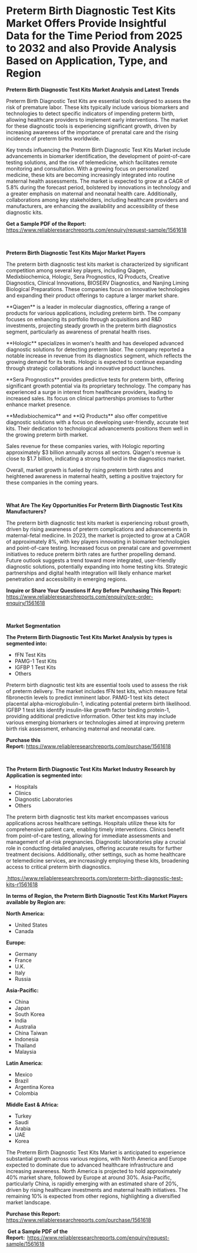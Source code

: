 <p><h1>Preterm Birth Diagnostic Test Kits Market Offers Provide Insightful Data for the Time Period from 2025 to 2032 and also Provide Analysis Based on Application, Type, and Region</h1></p><p><strong>Preterm Birth Diagnostic Test Kits Market Analysis and Latest Trends</strong></p>
<p><p>Preterm Birth Diagnostic Test Kits are essential tools designed to assess the risk of premature labor. These kits typically include various biomarkers and technologies to detect specific indicators of impending preterm birth, allowing healthcare providers to implement early interventions. The market for these diagnostic tools is experiencing significant growth, driven by increasing awareness of the importance of prenatal care and the rising incidence of preterm births worldwide.</p><p>Key trends influencing the Preterm Birth Diagnostic Test Kits Market include advancements in biomarker identification, the development of point-of-care testing solutions, and the rise of telemedicine, which facilitates remote monitoring and consultation. With a growing focus on personalized medicine, these kits are becoming increasingly integrated into routine maternal health assessments. The market is expected to grow at a CAGR of 5.8% during the forecast period, bolstered by innovations in technology and a greater emphasis on maternal and neonatal health care. Additionally, collaborations among key stakeholders, including healthcare providers and manufacturers, are enhancing the availability and accessibility of these diagnostic kits.</p></p>
<p><strong>Get a Sample PDF of the Report:&nbsp;</strong> <a href="https://www.reliableresearchreports.com/enquiry/request-sample/1561618?utm_campaign=3020&utm_medium=2&utm_source=Github&utm_content=ia&utm_term=13042025&utm_id=preterm-birth-diagnostic-test-kits">https://www.reliableresearchreports.com/enquiry/request-sample/1561618</a></p>
<p>&nbsp;</p>
<p><strong>Preterm Birth Diagnostic Test Kits Major Market Players</strong></p>
<p><p>The preterm birth diagnostic test kits market is characterized by significant competition among several key players, including Qiagen, Medixbiochemica, Hologic, Sera Prognostics, IQ Products, Creative Diagnostics, Clinical Innovations, BIOSERV Diagnostics, and Nanjing Liming Biological Preparations. These companies focus on innovative technologies and expanding their product offerings to capture a larger market share.</p><p>**Qiagen** is a leader in molecular diagnostics, offering a range of products for various applications, including preterm birth. The company focuses on enhancing its portfolio through acquisitions and R&D investments, projecting steady growth in the preterm birth diagnostics segment, particularly as awareness of prenatal health rises.</p><p>**Hologic** specializes in women's health and has developed advanced diagnostic solutions for detecting preterm labor. The company reported a notable increase in revenue from its diagnostics segment, which reflects the growing demand for its tests. Hologic is expected to continue expanding through strategic collaborations and innovative product launches.</p><p>**Sera Prognostics** provides predictive tests for preterm birth, offering significant growth potential via its proprietary technology. The company has experienced a surge in interest from healthcare providers, leading to increased sales. Its focus on clinical partnerships promises to further enhance market presence.</p><p>**Medixbiochemica** and **IQ Products** also offer competitive diagnostic solutions with a focus on developing user-friendly, accurate test kits. Their dedication to technological advancements positions them well in the growing preterm birth market.</p><p>Sales revenue for these companies varies, with Hologic reporting approximately $3 billion annually across all sectors. Qiagen's revenue is close to $1.7 billion, indicating a strong foothold in the diagnostics market.</p><p>Overall, market growth is fueled by rising preterm birth rates and heightened awareness in maternal health, setting a positive trajectory for these companies in the coming years.</p></p>
<p>&nbsp;</p>
<p><strong>What Are The Key Opportunities For Preterm Birth Diagnostic Test Kits Manufacturers?</strong></p>
<p><p>The preterm birth diagnostic test kits market is experiencing robust growth, driven by rising awareness of preterm complications and advancements in maternal-fetal medicine. In 2023, the market is projected to grow at a CAGR of approximately 8%, with key players innovating in biomarker technologies and point-of-care testing. Increased focus on prenatal care and government initiatives to reduce preterm birth rates are further propelling demand. Future outlook suggests a trend toward more integrated, user-friendly diagnostic solutions, potentially expanding into home testing kits. Strategic partnerships and digital health integration will likely enhance market penetration and accessibility in emerging regions.</p></p>
<p><strong>Inquire or Share Your Questions If Any Before Purchasing This Report:</strong> <a href="https://www.reliableresearchreports.com/enquiry/pre-order-enquiry/1561618?utm_campaign=3020&utm_medium=2&utm_source=Github&utm_content=ia&utm_term=13042025&utm_id=preterm-birth-diagnostic-test-kits">https://www.reliableresearchreports.com/enquiry/pre-order-enquiry/1561618</a></p>
<p>&nbsp;</p>
<p><strong>Market Segmentation</strong></p>
<p><strong>The Preterm Birth Diagnostic Test Kits Market Analysis by types is segmented into:</strong></p>
<p><ul><li>fFN Test Kits</li><li>PAMG-1 Test Kits</li><li>IGFBP 1 Test Kits</li><li>Others</li></ul></p>
<p><p>Preterm birth diagnostic test kits are essential tools used to assess the risk of preterm delivery. The market includes fFN test kits, which measure fetal fibronectin levels to predict imminent labor. PAMG-1 test kits detect placental alpha-microglobulin-1, indicating potential preterm birth likelihood. IGFBP 1 test kits identify insulin-like growth factor binding protein-1, providing additional predictive information. Other test kits may include various emerging biomarkers or technologies aimed at improving preterm birth risk assessment, enhancing maternal and neonatal care.</p></p>
<p><strong>Purchase this Report:&nbsp;</strong><a href="https://www.reliableresearchreports.com/purchase/1561618?utm_campaign=3020&utm_medium=2&utm_source=Github&utm_content=ia&utm_term=13042025&utm_id=preterm-birth-diagnostic-test-kits">https://www.reliableresearchreports.com/purchase/1561618</a></p>
<p>&nbsp;</p>
<p><strong>The Preterm Birth Diagnostic Test Kits Market Industry Research by Application is segmented into:</strong></p>
<p><ul><li>Hospitals</li><li>Clinics</li><li>Diagnostic Laboratories</li><li>Others</li></ul></p>
<p><p>The preterm birth diagnostic test kits market encompasses various applications across healthcare settings. Hospitals utilize these kits for comprehensive patient care, enabling timely interventions. Clinics benefit from point-of-care testing, allowing for immediate assessments and management of at-risk pregnancies. Diagnostic laboratories play a crucial role in conducting detailed analyses, offering accurate results for further treatment decisions. Additionally, other settings, such as home healthcare or telemedicine services, are increasingly employing these kits, broadening access to critical preterm birth diagnostics.</p></p>
<p><a href="https://www.reliableresearchreports.com/preterm-birth-diagnostic-test-kits-r1561618?utm_campaign=3020&utm_medium=2&utm_source=Github&utm_content=ia&utm_term=13042025&utm_id=preterm-birth-diagnostic-test-kits">&nbsp;https://www.reliableresearchreports.com/preterm-birth-diagnostic-test-kits-r1561618</a></p>
<p><strong>In terms of Region, the Preterm Birth Diagnostic Test Kits Market Players available by Region are:</strong></p>
<p>
    <p> <strong> North America: </strong>
        <ul>
            <li>United States</li>
            <li>Canada</li>
        </ul>
        </p> 
    <p> <strong> Europe: </strong>
        <ul>
            <li>Germany</li>
            <li>France</li>
            <li>U.K.</li>
            <li>Italy</li>
            <li>Russia</li>
        </ul>
        </p> 
    <p> <strong> Asia-Pacific: </strong>
        <ul>
            <li>China</li>
            <li>Japan</li>
            <li>South Korea</li>
            <li>India</li>
            <li>Australia</li>
            <li>China Taiwan</li>
            <li>Indonesia</li>
            <li>Thailand</li>
            <li>Malaysia</li>
        </ul>
        </p> 
    <p> <strong> Latin America: </strong>
        <ul>
            <li>Mexico</li>
            <li>Brazil</li>
            <li>Argentina Korea</li>
            <li>Colombia</li>
        </ul>
        </p> 
    <p> <strong> Middle East & Africa: </strong>
        <ul>
            <li>Turkey</li>
            <li>Saudi</li>
            <li>Arabia</li>
            <li>UAE</li>
            <li>Korea</li>
        </ul>
    </p>
    </p>
<p><p>The Preterm Birth Diagnostic Test Kits Market is anticipated to experience substantial growth across various regions, with North America and Europe expected to dominate due to advanced healthcare infrastructure and increasing awareness. North America is projected to hold approximately 40% market share, followed by Europe at around 30%. Asia-Pacific, particularly China, is rapidly emerging with an estimated share of 20%, driven by rising healthcare investments and maternal health initiatives. The remaining 10% is expected from other regions, highlighting a diversified market landscape.</p></p>
<p><strong>Purchase this Report: </strong><a href="https://www.reliableresearchreports.com/purchase/1561618?utm_campaign=3020&utm_medium=2&utm_source=Github&utm_content=ia&utm_term=13042025&utm_id=preterm-birth-diagnostic-test-kits">https://www.reliableresearchreports.com/purchase/1561618</a></p>
<p>&nbsp;<strong>Get a Sample PDF of the Report:&nbsp;&nbsp;</strong><a href="https://www.reliableresearchreports.com/enquiry/request-sample/1561618?utm_campaign=3020&utm_medium=2&utm_source=Github&utm_content=ia&utm_term=13042025&utm_id=preterm-birth-diagnostic-test-kits">https://www.reliableresearchreports.com/enquiry/request-sample/1561618</a></p>
<p><strong></strong></p>
<p><p></p><p></p><p></p></p>